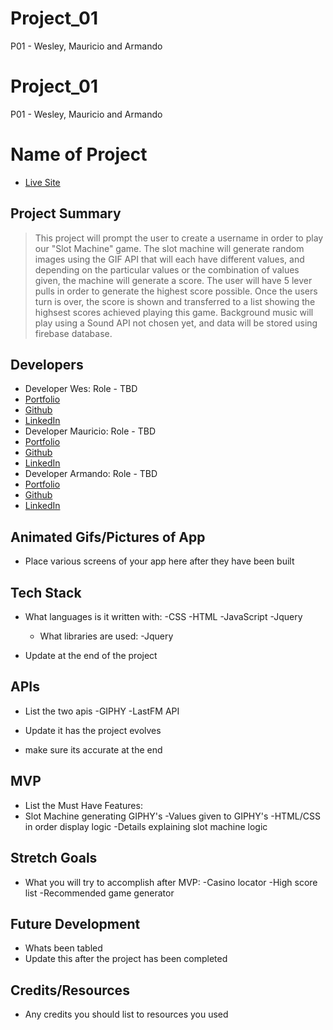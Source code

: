 # Project_01
P01 - Wesley, Mauricio and Armando

# Project_01
P01 - Wesley, Mauricio and Armando


# Name of Project

- [Live Site](https://amorales944.github.io/Project_01/)

## Project Summary

>This project will prompt the user to create a username in order to play our "Slot Machine" game. The slot machine will generate random images using the GIF API that will each have different values, and depending on the particular values or 
the combination of values given, the machine will generate a score. The user will have 5 lever pulls in order to generate the highest score possible. Once the users turn is over, the score is shown and transferred to a list showing the highsest scores achieved playing this game. Background music will play using a Sound API not chosen yet, and data will be stored using firebase database.

## Developers

- Developer Wes: Role - TBD
- [Portfolio](https://wesmcc03.github.io/Bootstrap-Portfolio/)
- [Github](https://github.com/wesmcco3)
- [LinkedIn](https://www.linkedin.com/in/wes-morales-mccowin-63422595/)
- Developer Mauricio: Role - TBD
- [Portfolio](https://captainhdz.github.io/Professional-Portfolio/)
- [Github](https://github.com/CaptainHdz)
- [LinkedIn](https://www.linkedin.com/in/mauricio-hernandez-54170617b/)
- Developer Armando: Role - TBD
- [Portfolio](https://amorales944.github.io/portfolioNew.io/)
- [Github](https://github.com/amorales944)
- [LinkedIn](https://www.linkedin.com/in/armandodmorales)

## Animated Gifs/Pictures of App

- Place various screens of your app here after they have been built

## Tech Stack

- What languages is it written with:
    -CSS
    -HTML
    -JavaScript
    -Jquery
    
    - What libraries are used:
        -Jquery
        
- Update at the end of the project

## APIs

- List the two apis
    -GIPHY
    -LastFM API
    
- Update it has the project evolves
- make sure its accurate at the end

## MVP

- List the Must Have Features:
 - Slot Machine generating GIPHY's
 -Values given to GIPHY's
 -HTML/CSS in order display logic
 -Details explaining slot machine logic

## Stretch Goals

- What you will try to accomplish after MVP:
    -Casino locator
    -High score list
    -Recommended game generator

## Future Development

- Whats been tabled
- Update this after the project has been completed

## Credits/Resources

- Any credits you should list to resources you used
